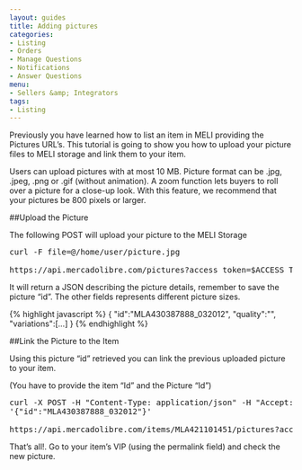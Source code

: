 ```yaml
---
layout: guides
title: Adding pictures
categories: 
- Listing
- Orders
- Manage Questions
- Notifications
- Answer Questions
menu: 
- Sellers &amp; Integrators
tags: 
- Listing
---
```


Previously you have learned how to list an item in MELI providing the Pictures URL’s. This tutorial is going to show you how to upload your picture files to MELI storage and link them to your item.

Users can upload pictures with at most 10 MB. Picture format can be .jpg, .jpeg, .png or .gif (without animation). A zoom function lets buyers to roll over a picture for a close-up look. With this feature, we recommend that your pictures be 800 pixels or larger.

##Upload the Picture

The following POST will upload your picture to the MELI Storage

<pre class="terminal">
curl -F file=@/home/user/picture.jpg

https://api.mercadolibre.com/pictures?access_token=$ACCESS_TOKEN
</pre>

It will return a JSON describing the picture details, remember to save the picture “id”. The other fields represents different picture sizes.

{% highlight javascript %}
{
   "id":"MLA430387888_032012",
   "quality":"",
   "variations":[...]
}
{% endhighlight %}

##Link the Picture to the Item

Using this picture “id” retrieved you can link the previous uploaded picture to your item.

(You have to provide the item “Id” and the Picture “Id”)

<pre class="terminal">
curl -X POST -H "Content-Type: application/json" -H "Accept: application/json" -d
'{"id":"MLA430387888_032012"}'

https://api.mercadolibre.com/items/MLA421101451/pictures?access_token=$ACCESS_TOKEN
</pre>

That’s all!. Go to your item’s VIP (using the permalink field) and check the new picture.
